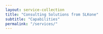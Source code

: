 ```yaml
---
layout: service-collection
title: "Consulting Solutions from SLKone"
subtitle: "Capabilities"
permalink: "/services/"
---
```

